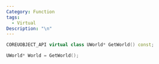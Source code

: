 ```yaml
---
Category: Function
tags:
  - Virtual
Description: "\n"
---
```

```cpp
COREUOBJECT_API virtual class UWorld* GetWorld() const;
```

```cpp
UWorld* World = GetWorld();
```


